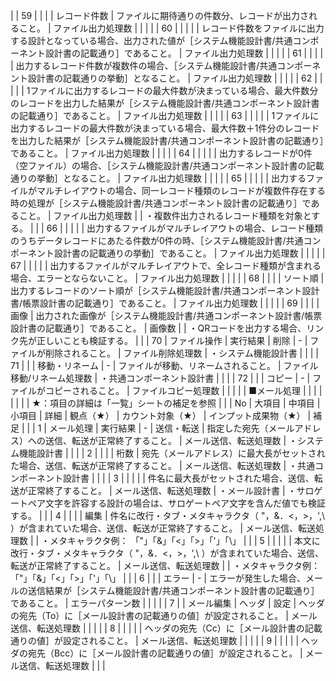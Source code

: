|              | 59          |                |              |               | レコード件数             | ファイルに期待通りの件数分、レコードが出力されること。                                                                      | ファイル出力処理数           |                    |                                                                      |
|              | 60          |                |              |               |                    | レコード件数をファイルに出力する設計となっている場合、出力された値が［システム機能設計書/共通コンポーネント設計書の記載通り］であること。                            | ファイル出力処理数           |                    |                                                                      |
|              | 61          |                |              |               |                    | 出力するレコード件数が複数件の場合、［システム機能設計書/共通コンポーネント設計書の記載通りの挙動］となること。                                         | ファイル出力処理数           |                    |                                                                      |
|              | 62          |                |              |               |                    | 1ファイルに出力するレコードの最大件数が決まっている場合、最大件数分のレコードを出力した結果が［システム機能設計書/共通コンポーネント設計書の記載通り］であること。               | ファイル出力処理数           |                    |                                                                      |
|              | 63          |                |              |               |                    | 1ファイルに出力するレコードの最大件数が決まっている場合、最大件数＋1件分のレコードを出力した結果が［システム機能設計書/共通コンポーネント設計書の記載通り］であること。            | ファイル出力処理数           |                    |                                                                      |
|              | 64          |                |              |               |                    | 出力するレコードが0件（空ファイル）の場合、［システム機能設計書/共通コンポーネント設計書の記載通りの挙動］となること。                                     | ファイル出力処理数           |                    |                                                                      |
|              | 65          |                |              |               |                    | 出力するファイルがマルチレイアウトの場合、同一レコード種類のレコードが複数件存在する時の処理が［システム機能設計書/共通コンポーネント設計書の記載通り］であること。               | ファイル出力処理数           |                    | ・複数件出力されるレコード種類を対象とする。                                               |
|              | 66          |                |              |               |                    | 出力するファイルがマルチレイアウトの場合、レコード種類のうちデータレコードにあたる件数が0件の時、［システム機能設計書/共通コンポーネント設計書の記載通りの挙動］であること。          | ファイル出力処理数           |                    |                                                                      |
|              | 67          |                |              |               |                    | 出力するファイルがマルチレイアウトで、全レコード種類が含まれる場合、エラーとならないこと。                                                    | ファイル出力処理数           |                    |                                                                      |
|              | 68          |                |              |               | ソート順               | 出力するレコードのソート順が［システム機能設計書/共通コンポーネント設計書/帳票設計書の記載通り］であること。                                          | ファイル出力処理数           |                    |                                                                      |
|              | 69          |                |              |               | 画像                 | 出力された画像が［システム機能設計書/共通コンポーネント設計書/帳票設計書の記載通り］であること。                                                | 画像数                 |                    | ・QRコードを出力する場合、リンク先が正しいことも検証する。                                       |
|              | 70          | ファイル操作         | 実行結果         | 削除            | -                  | ファイルが削除されること。                                                                                    | ファイル削除処理数           | ・システム機能設計書         |                                                                      |
|              | 71          |                |              | 移動・リネーム       | -                  | ファイルが移動、リネームされること。                                                                               | ファイル移動/リネーム処理数      | ・共通コンポーネント設計書      |                                                                      |
|              | 72          |                |              | コピー           | -                  | ファイルがコピーされること。                                                                                   | ファイルコピー処理数          |                    |                                                                      |
|              | ■メール処理      |                |              |               |                    |                                                                                                  |                     |                    | ★：項目の詳細は「一覧」シートの補足を参照                                                |
|              | No          | 大項目            | 中項目          | 小項目           | 詳細                 | 観点（★）                                                                                            | カウント対象（★）           | インプット成果物（★）        | 補足                                                                   |
|              | 1           | メール処理          | 実行結果         | -             | 送信・転送              | 指定した宛先（メールアドレス）への送信、転送が正常終了すること。                                                                 | メール送信、転送処理数         | ・システム機能設計書         |                                                                      |
|              | 2           |                |              |               | 桁数                 | 宛先（メールアドレス）に最大長がセットされた場合、送信、転送が正常終了すること。                                                         | メール送信、転送処理数         | ・共通コンポーネント設計書      |                                                                      |
|              | 3           |                |              |               |                    | 件名に最大長がセットされた場合、送信、転送が正常終了すること。                                                                  | メール送信、転送処理数         | ・メール設計書            | ・サロゲートペア文字を許容する設計の場合は、サロゲートペア文字を含んだ値でも検証する。                          |
|              | 4           |                |              |               | 編集                 | 件名に改行・タブ・メタキャラクタ（ "，&．<，>，',\ ）が含まれていた場合、送信、転送が正常終了すること。                                         | メール送信、転送処理数         |                    | ・メタキャラクタ例： 「"」「&」「<」「>」「'」「\」                                        |
|              | 5           |                |              |               |                    | 本文に改行・タブ・メタキャラクタ（ "，&．<，>，',\ ）が含まれていた場合、送信、転送が正常終了すること。                                         | メール送信、転送処理数         |                    | ・メタキャラクタ例： 「"」「&」「<」「>」「'」「\」                                        |
|              | 6           |                |              | エラー           | -                  | エラーが発生した場合、メールの送信結果が［システム機能設計書/共通コンポーネント設計書の記載通り］であること。                                          | エラーパターン数            |                    |                                                                      |
|              | 7           |                | メール編集        | ヘッダ           | 設定                 | ヘッダの宛先（To）に［メール設計書の記載通りの値］が設定されること。                                                              | メール送信、転送処理数         |                    |                                                                      |
|              | 8           |                |              |               |                    | ヘッダの宛先（Cc）に［メール設計書の記載通りの値］が設定されること。                                                              | メール送信、転送処理数         |                    |                                                                      |
|              | 9           |                |              |               |                    | ヘッダの宛先（Bcc）に［メール設計書の記載通りの値］が設定されること。                                                             | メール送信、転送処理数         |                    |                                                                      |
